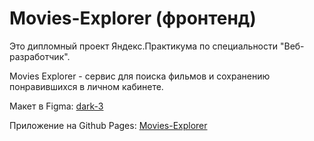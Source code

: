 # Movies-Explorer (фронтенд)

Это дипломный проект Яндекс.Практикума по специальности "Веб-разработчик".

Movies Explorer - сервис для поиска фильмов и сохранению понравившихся в личном кабинете.

Макет в Figma: [dark-3](https://www.figma.com/file/6FMWkB94wE7KTkcCgUXtnC/light-1?type=design&node-id=1-8436&mode=design&t=UTZASStloFfLHnkq-0)

Приложение на Github Pages: [Movies-Explorer](https://glen120.github.io/movies-explorer-frontend/)
